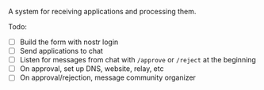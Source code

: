 A system for receiving applications and processing them.

Todo:

- [ ] Build the form with nostr login
- [ ] Send applications to chat
- [ ] Listen for messages from chat with `/approve` or `/reject` at the beginning
- [ ] On approval, set up DNS, website, relay, etc
- [ ] On approval/rejection, message community organizer
